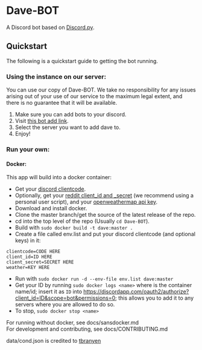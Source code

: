 # Dave-BOT
A Discord bot based on [Discord.py](https://github.com/Rapptz/discord.py).   
## Quickstart  
The following is a quickstart guide to getting the bot running.  
### Using the instance on our server:  
You can use our copy of Dave-BOT. We take no responsibility for any issues arising out of your use of our service to the maximum legal extent, and there is no guarantee that it will be available.  
1. Make sure you can add bots to your discord.
2. Visit [this bot add link](https://discordapp.com/oauth2/authorize?client_id=321704542406443009&scope=bot&permissions=0).  
3. Select the server you want to add dave to.  
4. Enjoy!  

### Run your own:  
#### Docker:  
This app will build into a docker container:
- Get your [discord clientcode](https://discordapp.com/developers/applications/me).
- Optionally, get your [reddit client_id and _secret](https://reddit.com/prefs/apps/) (we recommend using a personal user script), and your [openweathermap api key](https://home.openweathermap.org/api_keys).  
- Download and install docker.  
- Clone the master branch/get the source of the latest release of the repo.  
- cd into the top level of the repo (Usually ```cd Dave-BOT```).  
- Build with ```sudo docker build -t dave:master .```  
- Create a file called env.list and put your discord clientcode (and optional keys) in it:  
```
clientcode=CODE HERE
client_id=ID HERE
client_secret=SECRET HERE
weather=KEY HERE
```
- Run with ```sudo docker run -d --env-file env.list dave:master```  
- Get your ID by running ```sudo docker logs <name>``` where <name> is the container name/id; insert it as ```ID``` into https://discordapp.com/oauth2/authorize?client_id=ID&scope=bot&permissions=0; this allows you to add it to any servers where you are allowed to do so.  
- To stop, ```sudo docker stop <name>```  

For running without docker, see docs/sansdocker.md  
For development and contributing, see docs/CONTRIBUTING.md  

data/cond.json is credited to [tbranyen](https://gist.github.com/tbranyen/62d974681dea8ee0caa1#file-icons-json)
